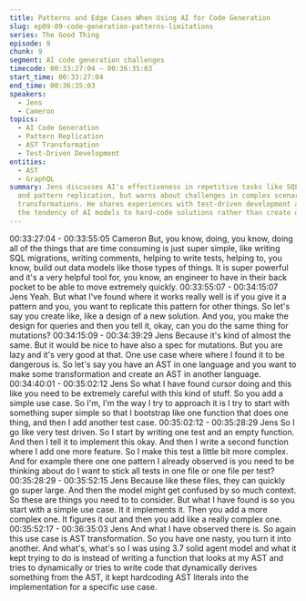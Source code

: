 ```yaml
---
title: Patterns and Edge Cases When Using AI for Code Generation
slug: ep09-09-code-generation-patterns-limitations
series: The Good Thing
episode: 9
chunk: 9
segment: AI code generation challenges
timecode: 00:33:27:04 – 00:36:35:03
start_time: 00:33:27:04
end_time: 00:36:35:03
speakers:
  - Jens
  - Cameron
topics:
  - AI Code Generation
  - Pattern Replication
  - AST Transformation
  - Test-Driven Development
entities:
  - AST
  - GraphQL
summary: Jens discusses AI's effectiveness in repetitive tasks like SQL migrations
  and pattern replication, but warns about challenges in complex scenarios like AST
  transformations. He shares experiences with test-driven development approaches and
  the tendency of AI models to hard-code solutions rather than create dynamic implementations.
---
```

00:33:27:04 - 00:33:55:05
Cameron
But, you know, doing, you know, doing all of the things that are time consuming is just super
simple, like writing SQL migrations, writing comments, helping to write tests, helping to, you
know, build out data models like those types of things. It is super powerful and it's a very helpful
tool for, you know, an engineer to have in their back pocket to be able to move extremely
quickly.
00:33:55:07 - 00:34:15:07
Jens
Yeah. But what I've found where it works really well is if you give it a pattern and you, you want
to replicate this pattern for other things. So let's say you create like, like a design of a new
solution. And you, you make the design for queries and then you tell it, okay, can you do the
same thing for mutations?
00:34:15:09 - 00:34:39:29
Jens
Because it's kind of almost the same. But it would be nice to have also a spec for mutations. But
you are lazy and it's very good at that. One use case where where I found it to be dangerous is.
So let's say you have an AST in one language and you want to make some transformation and
create an AST in another language.
00:34:40:01 - 00:35:02:12
Jens
So what I have found cursor doing and this like you need to be extremely careful with this kind
of stuff. So you add a simple use case. So I'm, I'm the way I try to approach it is I try to start with
something super simple so that I bootstrap like one function that does one thing, and then I add
another test case.
00:35:02:12 - 00:35:28:29
Jens
So I go like very test driven. So I start by writing one test and an empty function. And then I tell it
to implement this okay. And then I write a second function where I add one more feature. So I
make this test a little bit more complex. And for example there one one pattern I already
observed is you need to be thinking about do I want to stick all tests in one file or one file per
test?
00:35:28:29 - 00:35:52:15
Jens
Because like these files, they can quickly go super large. And then the model might get
confused by so much context. So these are things you need to to consider. But what I have
found is so you start with a simple use case. It it implements it. Then you add a more complex
one. It figures it out and then you add like a really complex one.
00:35:52:17 - 00:36:35:03
Jens
And what I have observed there is. So again this use case is AST transformation. So you have
one nasty, you turn it into another. And what's, what's so I was using 3.7 solid agent model and
what it kept trying to do is instead of writing a function that looks at my AST and tries to
dynamically or tries to write code that dynamically derives something from the AST, it kept
hardcoding AST literals into the implementation for a specific use case.